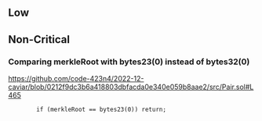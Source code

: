 ## Low

###

## Non-Critical

### Comparing merkleRoot with bytes23(0) instead of bytes32(0)

https://github.com/code-423n4/2022-12-caviar/blob/0212f9dc3b6a418803dbfacda0e340e059b8aae2/src/Pair.sol#L465

```solidity
        if (merkleRoot == bytes23(0)) return;
```